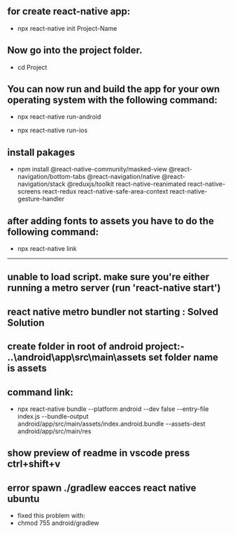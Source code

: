 ## for create react-native app:

  * npx react-native init Project-Name

## Now go into the project folder.
  * cd Project

## You can now run and build the app for your own operating system with the following command:

  * npx react-native run-android 

  * npx react-native run-ios

## install pakages
  * npm install @react-native-community/masked-view @react-navigation/bottom-tabs @react-navigation/native @react-navigation/stack @reduxjs/toolkit react-native-reanimated react-native-screens react-redux react-native-safe-area-context react-native-gesture-handler


## after adding fonts to assets you have to do the following command:
  * npx react-native link
-----------------------------

## unable to load script. make sure you're either running a metro server (run 'react-native start')

## react native metro bundler not starting : Solved Solution

## create folder in root of android project:- ..\android\app\src\main\assets set folder name is assets

## command link:

* npx react-native bundle --platform android --dev false --entry-file index.js --bundle-output android/app/src/main/assets/index.android.bundle --assets-dest android/app/src/main/res

## show preview of readme in vscode press ctrl+shift+v

## error spawn ./gradlew eacces react native ubuntu
* fixed this problem with:
* chmod 755 android/gradlew 
